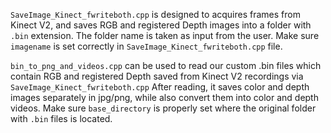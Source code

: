 `SaveImage_Kinect_fwriteboth.cpp` is designed to acquires frames from Kinect V2, and saves RGB and registered Depth images into a folder with `.bin` extension. The folder name is taken as input from the user. Make sure `imagename` is set correctly in `SaveImage_Kinect_fwriteboth.cpp` file.

`bin_to_png_and_videos.cpp` can be used to read our custom .bin files which contain RGB and registered Depth saved from Kinect V2 recordings via `SaveImage_Kinect_fwriteboth.cpp` After reading, it saves color and depth images separately in jpg/png, while also convert them into color and depth videos. Make sure `base_directory` is properly set where the original folder with `.bin` files is located.
